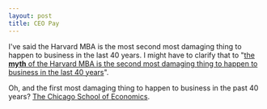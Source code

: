 ```yaml
---
layout: post
title: CEO Pay
---
```


I've said the Harvard MBA is the most second most damaging thing to happen to business in the last 40 years.
I might have to clarify that to "[the **myth** of the Harvard MBA is the second
most damaging thing to happen to business in the last 40 years](https://www.institutionalinvestor.com/article/b1db3jy3201d38/The-MBA-Myth-and-the-Cult-of-the-CEO)".

Oh, and the first most damaging thing to happen to business in the past 40 years? [The Chicago School of Economics](https://boingboing.net/2017/10/25/stiglitz-vs-friedman.html).

<a href="https://brid.gy/publish/twitter"></a>
